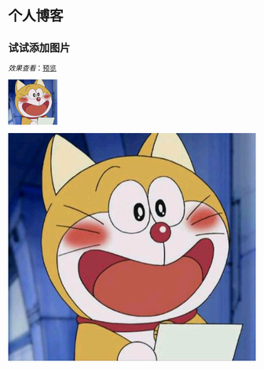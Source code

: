 # 个人博客
## 试试添加图片
*效果查看*：<a href="https://conan1992.github.io/mo/">预览</a>

<img src="/static/img/cat.a035cab.jpg" width="100">

![test](/static/img/cat.a035cab.jpg)  

